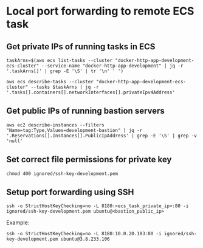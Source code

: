 # Local port forwarding to remote ECS task

## Get private IPs of running tasks in ECS

    taskArns=$(aws ecs list-tasks --cluster "docker-http-app-development-ecs-cluster" --service-name "docker-http-app-development" | jq -r '.taskArns[]' | grep -E '\S' | tr '\n' ' ')

    aws ecs describe-tasks --cluster "docker-http-app-development-ecs-cluster" --tasks $taskArns | jq -r '.tasks[].containers[].networkInterfaces[].privateIpv4Address'

## Get public IPs of running bastion servers

    aws ec2 describe-instances --filters "Name=tag:Type,Values=development-bastion" | jq -r '.Reservations[].Instances[].PublicIpAddress' | grep -E '\S' | grep -v 'null'

## Set correct file permissions for private key

    chmod 400 ignored/ssh-key-development.pem

## Setup port forwarding using SSH

    ssh -o StrictHostKeyChecking=no -L 8180:<ecs_task_private_ip>:80 -i ignored/ssh-key-development.pem ubuntu@<bastion_public_ip>

Example:

    ssh -o StrictHostKeyChecking=no -L 8180:10.0.20.183:80 -i ignored/ssh-key-development.pem ubuntu@3.8.233.106